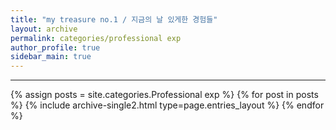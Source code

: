 ```yaml
---
title: "my treasure no.1 / 지금의 날 있게한 경험들"
layout: archive
permalink: categories/professional exp
author_profile: true
sidebar_main: true
---
```


<!-- 공백이 포함되어 있는 카테고리 이름의 경우 site.categories['a b c'] 이런식으로! -->

***

{% assign posts = site.categories.Professional exp %}
{% for post in posts %} {% include archive-single2.html type=page.entries_layout %} {% endfor %}